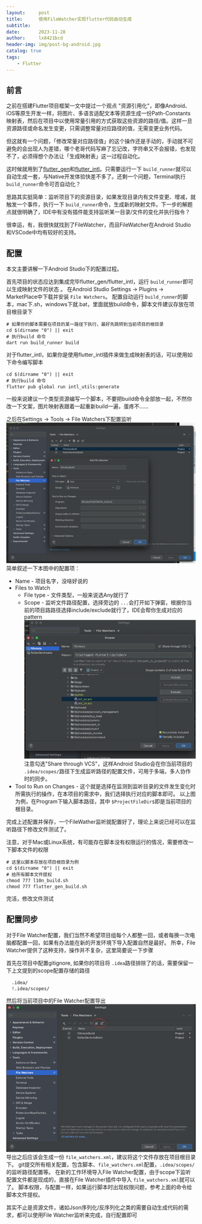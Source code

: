 ```yaml
---
layout:     post
title:      使用FileWatcher实现flutter代码自动生成
subtitle:   
date:       2023-11-28
author:     lx8421bcd
header-img: img/post-bg-android.jpg
catalog: true
tags:
    - Flutter
---
```

## 前言

之前在搭建Flutter项目框架一文中提过一个观点 "资源引用化"，即像Android、iOS等原生开发一样，将图片、多语言适配文本等资源生成一份Path-Constants映射表，然后在项目中以使用常量引用的方式获取这些资源的路径/值。这样一旦资源路径或命名发生变更，只需调整常量对应路径的值，无需变更业务代码。

但这就有一个问题，「修改常量对应路径值」的这个操作还是手动的，手动就不可避免的会出现人为差错，哪个老哥代码写麻了忘记改，字符串又不会报错，也发现不了，必须得想个办法让「生成映射表」这一过程自动化。

这时候就用到了[flutter_gen](https://pub.dev/packages/flutter_gen)和[flutter_intl](https://pub.dev/packages/intl)。只需要运行一下 `build_runner`就可以自动生成一套，与Native开发体验快差不多了。还剩一个问题，Terminal执行 `build_runner`命令可否自动化？

思路其实挺简单：监听项目下的资源目录，如果发现目录内有文件变更、增减，就触发一个事件，执行一下 `build_runner`命令，生成新的映射文件。下一步的解题点就很明确了，IDE中有没有插件能支持监听某一目录/文件的变化并执行指令？

很幸运，有，我很快就找到了FileWatcher，而且FileWatcher在Android Studio和VSCode中均有较好的支持。

## 配置

本文主要讲解一下Android Studio下的配置过程。

首先项目的状态应达到集成完毕flutter_gen/flutter_intl，运行 `build_runner`即可以生成映射文件的状态 。
在Android Studio  Settings → Plugins → MarketPlace中下载并安装 `File Watchers`。
配置自动运行 `build_runner`的脚本，mac下.sh，windows下就.bat，里面就放build命令，脚本文件建议存放在项目根目录下

```shell
# 如果你的脚本需要在项目的某一路径下执行，最好先跳转到当前项目的根目录
cd $(dirname "0") || exit  
# 执行build 命令
dart run build_runner build
```

对于flutter_intl，如果你是使用flutter_intl插件来做生成映射表的话，可以使用如下命令编写脚本

```shell
cd $(dirname "0") || exit  
# 执行build 命令
flutter pub global run intl_utils:generate
```

一般来说建议一个类型资源编写一个脚本，不要把build命令全部放一起，不然你改一下文案，图片映射表跟着一起重新build一遍，蛋疼不……

之后在Settings → Tools → File Watchers下配置监听![File Watcher项目配置](https://raw.githubusercontent.com/lx8421bcd/lx8421bcd.github.io/master/img/file_watcher/file_watcher_config_example.png)简单叙述一下本图中的配置项：

* Name - 项目名字，没啥好说的
* Files to Watch
  * File type - 文件类型，一般来说选Any就行了
  * Scope - 监听文件路径配置，选择旁边的 `...`会打开如下弹窗，根据你当前的项目路路径选择include/exclude就行了，IDE会帮你生成对应的pattern
    ![File Watcher Scope配置](https://raw.githubusercontent.com/lx8421bcd/lx8421bcd.github.io/master/img/file_watcher/file_watcher_scope_example.png)
    注意勾选"Share through VCS"，这样Android Studio会在你当前项目的 `.idea/scopes/`路径下生成监听路径的配置文件，可用于多端，多人协作时的同步。
* Tool to Run on Changes - 这个就是选择在监测到监听目录的文件发生变化时所需执行的操作，在本项目的需求中，我们选择执行对应的脚本即可。
  以上图为例，在Program下输入脚本路径，其中 `$ProjectFileDir$`即是当前项目的根目录。

完成上述配置并保存，一个FileWather监听就配置好了，理论上来说已经可以在监听路径下修改文件测试了。

注意，对于Mac或Linux系统，有可能存在脚本没有权限运行的情况，需要修改一下脚本文件的权限

```shell
# 这里以脚本存放在项目根目录为例
cd $(dirname "0") || exit  
# 给所有脚本文件提权
chmod 777 l10n_build.sh
chmod 777 flutter_gen_build.sh
```

完活，修改文件测试

## 配置同步

对于File Watcher配置，我们当然不希望项目组每个人都整一回，或者每换一次电脑都配置一回，如果有办法能在新的开发环境下导入配置自然是最好。
所幸，File Watcher提供了这种支持，操作并不复杂，这里简要说一下步骤

首先在项目中配置gitignore, 如果你的项目将 `.idea`路径排除了的话，需要保留一下上文提到的scope配置存储的路径

```gitignore
  .idea/
  !.idea/scopes/
```

然后将当前项目中的File Watcher配置导出
![File Watcher 导入导出](https://raw.githubusercontent.com/lx8421bcd/lx8421bcd.github.io/master/img/file_watcher/import_export.png)
导出之后应该会生成一份 `file_watchers.xml`，建议将这个文件存放在项目根目录下。
git提交所有相关配置，包含脚本、`file_watchers.xml`配置，`.idea/scopes/`的监听路径配置等。
在新的工作环境导入File Watcher配置，由于scope下监听配置文件都是现成的，直接在File Watcher插件中导入 `file_watchers.xml`就可以了。
脚本权限，与配置一样，如果运行脚本时出现权限问题，参考上面的命令给脚本文件提权。

其实不止是资源文件，诸如Json序列化/反序列化之类的需要自动生成代码的需求，都可以使用File Watcher监听来完成，自行配置即可
